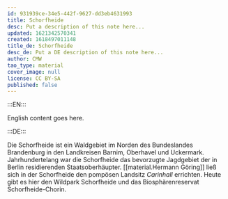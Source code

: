 ```yaml
---
id: 931939ce-34e5-442f-9627-dd3eb4631993
title: Schorfheide
desc: Put a description of this note here...
updated: 1621342570341
created: 1618497011148
title_de: Schorfheide
desc_de: Put a DE description of this note here...
author: CMW
tao_type: material
cover_image: null
license: CC BY-SA
published: false
---
```


:::EN:::

English content goes here.

:::DE:::

Die Schorfheide ist ein Waldgebiet im Norden des Bundeslandes Brandenburg in den Landkreisen Barnim, Oberhavel und Uckermark. Jahrhundertelang war die Schorfheide das bevorzugte Jagdgebiet der in Berlin residierenden Staatsoberhäupter. [[material.Hermann Göring]] ließ sich in der Schorfheide den pompösen Landsitz _Carinhall_ errichten. Heute gibt es hier den Wildpark Schorfheide und das Biosphärenreservat Schorfheide-Chorin.
